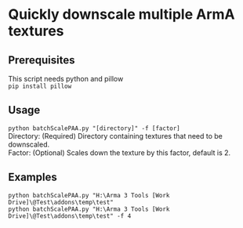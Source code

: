 # Quickly downscale multiple ArmA textures
## Prerequisites
This script needs python and pillow  
```pip install pillow```  
## Usage
```python batchScalePAA.py "[directory]" -f [factor]```  
Directory: (Required) Directory containing textures that need to be downscaled.  
Factor: (Optional) Scales down the texture by this factor, default is 2.  
## Examples
```python batchScalePAA.py "H:\Arma 3 Tools [Work Drive]\@Test\addons\temp\test"```  
```python batchScalePAA.py "H:\Arma 3 Tools [Work Drive]\@Test\addons\temp\test" -f 4```  